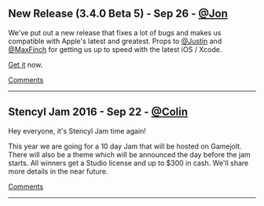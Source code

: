 ## New Release (3.4.0 Beta 5) - Sep 26 - [@Jon](http://www.stencyl.com/users/index/2)

We've put out a new release that fixes a lot of bugs and makes us compatible with Apple's latest and greatest. Props to [@Justin](http://www.stencyl.com/users/index/21) and [@MaxFinch](http://www.stencyl.com/users/index/56065) for getting us up to speed with the latest iOS / Xcode.

[Get it](http://www.stencyl.com/download/) now.

[Comments](http://community.stencyl.com/index.php/topic,49229.0.html)

---

## Stencyl Jam 2016 - Sep 22 - [@Colin](http://www.stencyl.com/users/index/147284)

Hey everyone, it's Stencyl Jam time again! 

This year we are going for a 10 day Jam that will be hosted on Gamejolt. There will also be a theme which will be announced the day before the jam starts. All winners get a Studio license and up to $300 in cash. We'll share more details in the near future.

[Comments](http://community.stencyl.com/index.php/topic,49229.0.html)

---



